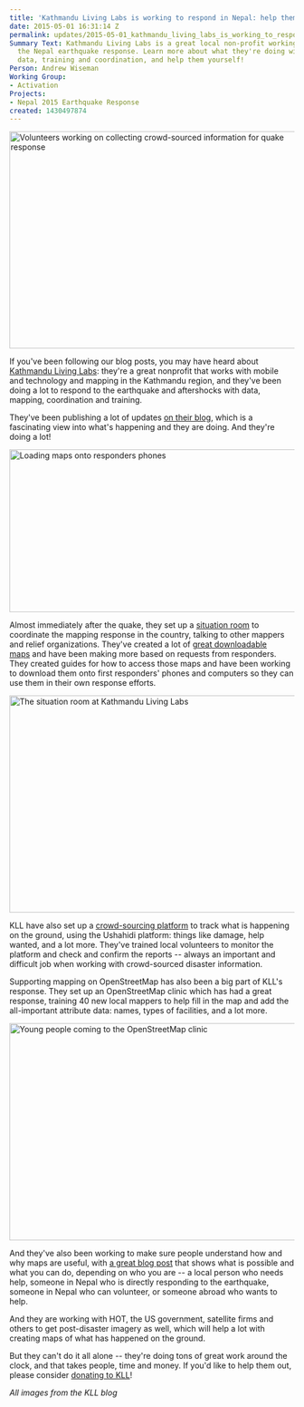 ```yaml
---
title: 'Kathmandu Living Labs is working to respond in Nepal: help them out!'
date: 2015-05-01 16:31:14 Z
permalink: updates/2015-05-01_kathmandu_living_labs_is_working_to_respond_in_nepal_help_them_out!
Summary Text: Kathmandu Living Labs is a great local non-profit working to help in
  the Nepal earthquake response. Learn more about what they're doing with mapping,
  data, training and coordination, and help them yourself!
Person: Andrew Wiseman
Working Group:
- Activation
Projects:
- Nepal 2015 Earthquake Response
created: 1430497874
---
```


<p><img class="image-large" title="Volunteers working on collecting crowd-sourced information for quake response" src="/sites/default/files/styles/large/public/kll_crowdsourcing.jpg?itok=mTc-jrkm" alt="Volunteers working on collecting crowd-sourced information for quake response" width="510" height="383"></p><p>If you've been following our blog posts, you may have heard about <a href="http://kathmandulivinglabs.org/">Kathmandu Living Labs</a>: they're a great nonprofit that works with mobile and technology and mapping in the Kathmandu region, and they've been doing a lot to respond to the earthquake and aftershocks with data, mapping, coordination and training.</p><p>They've been publishing a lot of updates <a href="http://kathmandulivinglabs.org/blog/">on their blog</a>, which is a fascinating view into what's happening and they are doing. And they're doing a lot!</p><p><img class="image-large" title="Loading maps onto responders phones" src="/sites/default/files/styles/large/public/kll_responders.jpg?itok=W5CN516d" alt="Loading maps onto responders phones" width="510" height="287"></p><p>Almost immediately after the quake, they set up a <a href="http://kathmandulivinglabs.org/blog/nepal-earthquake-report-from-openstreetmap-situation-room/">situation room</a> to coordinate the mapping response in the country, talking to other mappers and relief organizations. They've created a lot of <a href="http://kathmandulivinglabs.github.io/quake-maps/">great downloadable maps</a>&nbsp;and have been making more based on requests from responders. They created guides for how to access those maps and have been working to download them onto first responders' phones and computers so they can use them in their own response efforts.</p><p><img class="image-large" title="The situation room at Kathmandu Living Labs" src="/sites/default/files/styles/large/public/kll_mapping.jpg?itok=rkW3zDMm" alt="The situation room at Kathmandu Living Labs" width="510" height="383"></p><p>KLL have also set up a <a href="http://www.kathmandulivinglabs.org/earthquake">crowd-sourcing platform</a> to track what is happening on the ground, using the Ushahidi platform: things like damage, help wanted, and a lot more. They've trained local volunteers to monitor the platform and check and confirm the reports -- always an important and difficult job when working with crowd-sourced disaster information.</p><p>Supporting mapping on OpenStreetMap has also been a big part of KLL's response. They set up an OpenStreetMap clinic which has had a great response, training 40 new local mappers to help fill in the map and add the all-important attribute data: names, types of facilities, and a lot more.</p><p><img class="image-large" title="Young people coming to the OpenStreetMap clinic" src="/sites/default/files/styles/large/public/kll_youngpeople.jpg?itok=qqfM3cU3" alt="Young people coming to the OpenStreetMap clinic" width="510" height="383"></p><p>And they've also been working to make sure people understand how and why maps are useful, with <a href="http://kathmandulivinglabs.org/blog/earthquake-relief-in-nepal-how-can-maps-help/">a great blog post</a> that shows what is possible and what you can do, depending on who you are -- a local person who needs help, someone in Nepal who is directly responding to the earthquake, someone in Nepal who can volunteer, or someone abroad who wants to help.</p><p>And they are working with HOT, the US government, satellite firms and others to get post-disaster imagery as well, which will help a lot with creating maps of what has happened on the ground.</p><p>But they can't do it all alone -- they're doing tons of great work around the clock, and that takes people, time and money. If you'd like to help them out, please consider <a href="https://www.paypal.com/us/cgi-bin/webscr?cmd=_flow&amp;SESSION=tl5xsmycOgdXIi5JwKioEqy9qIAMnxDjrzt8kLbhAXoJWBu5dQixjhxwb9W&amp;dispatch=5885d80a13c0db1f8e263663d3faee8d96f000117187ac9edec8a65b311f447e">donating to KLL</a>!</p><p><em>All images from the KLL blog</em></p>
